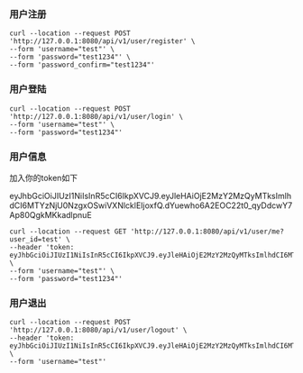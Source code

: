 ### 用户注册

```postman
curl --location --request POST 'http://127.0.0.1:8080/api/v1/user/register' \
--form 'username="test"' \
--form 'password="test1234"' \
--form 'password_confirm="test1234"'
```

### 用户登陆
```postman
curl --location --request POST 'http://127.0.0.1:8080/api/v1/user/login' \
--form 'username="test"' \
--form 'password="test1234"'
```



### 用户信息

加入你的token如下

eyJhbGciOiJIUzI1NiIsInR5cCI6IkpXVCJ9.eyJleHAiOjE2MzY2MzQyMTksImlhdCI6MTYzNjU0NzgxOSwiVXNlcklEIjoxfQ.dYuewho6A2EOC22t0_qyDdcwY7Ap80QgkMKkadlpnuE

```postman
curl --location --request GET 'http://127.0.0.1:8080/api/v1/user/me?user_id=test' \
--header 'token: eyJhbGciOiJIUzI1NiIsInR5cCI6IkpXVCJ9.eyJleHAiOjE2MzY2MzQyMTksImlhdCI6MTYzNjU0NzgxOSwiVXNlcklEIjoxfQ.dYuewho6A2EOC22t0_qyDdcwY7Ap80QgkMKkadlpnuE' \
--form 'username="test"' \
--form 'password="test1234"'
```



### 用户退出
```postman
curl --location --request POST 'http://127.0.0.1:8080/api/v1/user/logout' \
--header 'token: eyJhbGciOiJIUzI1NiIsInR5cCI6IkpXVCJ9.eyJleHAiOjE2MzY2MzQyMTksImlhdCI6MTYzNjU0NzgxOSwiVXNlcklEIjoxfQ.dYuewho6A2EOC22t0_qyDdcwY7Ap80QgkMKkadlpnuE' \
--form 'username="test"'
```


